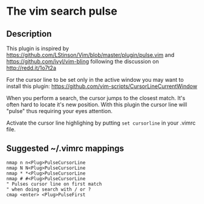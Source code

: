 # The vim search pulse

## Description

This plugin is inspired by
https://github.com/LStinson/Vim/blob/master/plugin/pulse.vim and
https://github.com/ivyl/vim-bling following the discussion on
http://redd.it/1o7t2a

For the cursor line to be set only in the active window you may want to install
this plugin: https://github.com/vim-scripts/CursorLineCurrentWindow

When you perform a search, the cursor jumps to the closest match. It's often
hard to locate it's new position. With this plugin the cursor line will "pulse"
thus requiring your eyes attention.

Activate the cursor line highlighing by putting `set cursorline` in your .vimrc
file.

## Suggested ~/.vimrc mappings

    nmap n n<Plug>PulseCursorLine
    nmap N N<Plug>PulseCursorLine
    nmap * *<Plug>PulseCursorLine
    nmap # #<Plug>PulseCursorLine
    " Pulses cursor line on first match
    " when doing search with / or ?
    cmap <enter> <Plug>PulseFirst
